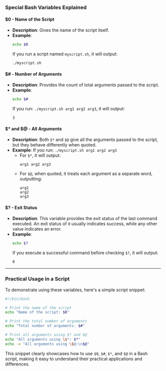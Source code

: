 ### Special Bash Variables Explained

#### $0 - Name of the Script
- **Description**: Gives the name of the script itself.
- **Example**:
  ```bash
  echo $0
  ```
  If you run a script named `myscript.sh`, it will output:
  ```
  ./myscript.sh
  ```

#### $# - Number of Arguments
- **Description**: Provides the count of total arguments passed to the script.
- **Example**:
  ```bash
  echo $#
  ```
  If you run: `./myscript.sh arg1 arg2 arg3`, it will output:
  ```
  3
  ```

#### $* and $@ - All Arguments
- **Description**: Both `$*` and `$@` give all the arguments passed to the script, but they behave differently when quoted.
- **Example**:
  If you run: `./myscript.sh arg1 arg2 arg3`
  - For `$*`, it will output:
    ```
    arg1 arg2 arg3
    ```
  - For `$@`, when quoted, it treats each argument as a separate word, outputting:
    ```
    arg1
    arg2
    arg3
    ```

#### $? - Exit Status
- **Description**: This variable provides the exit status of the last command executed. An exit status of `0` usually indicates success, while any other value indicates an error.
- **Example**:
  ```bash
  echo $?
  ```
  If you execute a successful command before checking `$?`, it will output:
  ```
  0
  ```

---

### Practical Usage in a Script

To demonstrate using these variables, here's a simple script snippet:

```bash
#!/bin/bash

# Print the name of the script
echo "Name of the script: $0"

# Print the total number of arguments
echo "Total number of arguments: $#"

# Print all arguments using $* and $@
echo "All arguments using \$*: $*"
echo -e "All arguments using \$@:\n$@"
```

This snippet clearly showcases how to use `$0`, `$#`, `$*`, and `$@` in a Bash script, making it easy to understand their practical applications and differences.